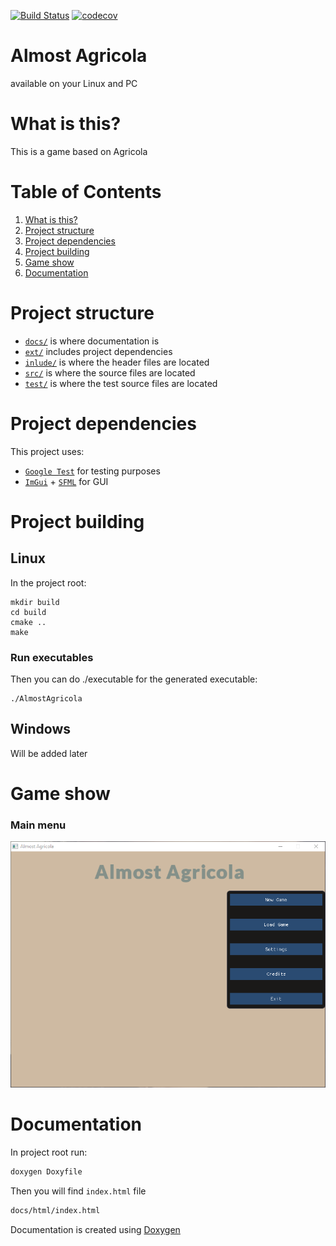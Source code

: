 [![Build Status](https://travis-ci.com/ArturBa/AlmostAgricola.svg?token=5PNdM7qHNNqDFxDZsBRp&branch=imgui)](https://travis-ci.com/ArturBa/AlmostAgricola)
[![codecov](https://codecov.io/gh/ArturBa/AlmostAgricola/branch/imgui/graph/badge.svg?token=gVGDosqV6F)](https://codecov.io/gh/ArturBa/AlmostAgricola)



# Almost Agricola
available on your Linux and PC

# What is this?
This is a game based on Agricola 

# Table of Contents
1. [What is this?](#what-is-this)
1. [Project structure](#project-structure)
1. [Project dependencies](#project-dependencies)
1. [Project building](#project-building)
1. [Game show](#game-show)
1. [Documentation](#documentation)

# Project structure
- [`docs/`](./docs) is where documentation is
- [`ext/`](./ext) includes project dependencies
- [`inlude/`](./include) is where the header files are located
- [`src/`](./src) is where the source files are located
- [`test/`](./test) is where the test source files are located


# Project dependencies
This project uses:
- [`Google Test`](https://github.com/google/googletest) for testing purposes 
- [`ImGui`](https://github.com/ocornut/imgui) + [`SFML`](https://www.sfml-dev.org/) for GUI

# Project building 
## Linux
In the project root:

    mkdir build
    cd build
    cmake ..
    make

### Run executables
Then you can do ./executable for the generated executable:

    ./AlmostAgricola
    
## Windows
Will be added later

# Game show
### Main menu
![main menu](docs/screenshots/mainMenu.png)

# Documentation
In project root run:
```bash
doxygen Doxyfile
```
Then you will find `index.html` file
```bash
docs/html/index.html
```
Documentation is created using [Doxygen](http://doxygen.nl/)

